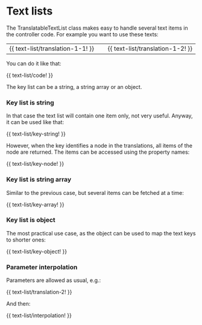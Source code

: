 <!-- ======================================================================
--- Search engine
title:          Text lists
keywords:       text, list
description:    Localization in ng-translation.
--- Menu system
order:          70
text:           Text lists
hidden:         false
umbel:          false
--- Page properties
id:             
document:       
layout:         layout-2-left
$-left:         #side-menu
searchable:     true
--- Side menu
side-menu-root:     /documentation
side-menu-header:   Documentation
side-menu-top:
side-menu-depth:    2
======================================================================= -->

# Text lists

The TranslatableTextList class makes easy to handle several text items in
the controller code. For example you want to use these texts:

<table>
  <tr>
    <td>{{ text-list/translation-1-1! }}</td>
    <td>&nbsp;</td>
    <td>{{ text-list/translation-1-2! }}</td>
  </tr>
</table>

You can do it like that:

{{ text-list/code! }}

The key list can be a string, a string array or an object.

### Key list is string

In that case the text list will contain one item only, not very useful.
Anyway, it can be used like that:

{{ text-list/key-string! }}

However, when the key identifies a node in the translations, all items of the
node are returned. The items can be accessed using the property names:

{{ text-list/key-node! }}

### Key list is string array

Similar to the previous case, but several items can be fetched at a time:

{{ text-list/key-array! }}

### Key list is object

The most practical use case, as the object can be used to map the text keys
to shorter ones:

{{ text-list/key-object! }}

### Parameter interpolation

Parameters are allowed as usual, e.g.:

{{ text-list/translation-2! }}

And then:

{{ text-list/interpolation! }}
